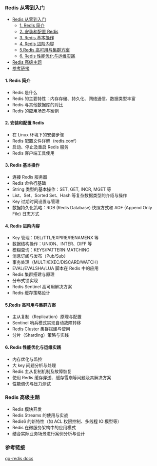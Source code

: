 ### Redis 从零到入门

- [Redis 从零到入门](#redis-从零到入门)
  - [1. Redis 简介](#1-redis-简介)
  - [2. 安装和配置 Redis](#2-安装和配置-redis)
  - [3. Redis 基本操作](#3-redis-基本操作)
  - [4. Redis 进阶内容](#4-redis-进阶内容)
  - [5.Redis 高可用与集群方案](#5redis-高可用与集群方案)
  - [6. Redis 性能优化与运维实践](#6-redis-性能优化与运维实践)
- [Redis 高级主题](#redis-高级主题)
- [参考链接](#参考链接)


#### 1. Redis 简介

- Redis 是什么
- Redis 的主要特性：内存存储、持久化、网络通信、数据类型丰富
- Redis 与其他数据库的对比
- Redis 的应用场景与案例

#### 2. 安装和配置 Redis

- 在 Linux 环境下的安装步骤
- Redis 配置文件详解（redis.conf）
- 启动、停止及重启 Redis 服务
- Redis 客户端工具使用

#### 3. Redis 基本操作

- 连接 Redis 服务器
- Redis 命令行基础
- String 类型的基本操作：SET, GET, INCR, MGET 等
- List、Set、Sorted Set、Hash 等复杂数据类型的介绍与操作
- Key 过期时间设置与管理
- 数据持久化策略：RDB (Redis Database) 快照方式和 AOF (Append Only File) 日志方式

#### 4. Redis 进阶内容

- Key 管理：DEL/TTL/EXPIRE/RENAMENX 等
- 数据结构操作：UNION、INTER、DIFF 等
- 模糊查询：KEYS/PATTERN MATCHING
- 消息订阅与发布（Pub/Sub）
- 事务处理（MULTI/EXEC/DISCARD/WATCH）
- EVAL/EVALSHA/LUA 脚本在 Redis 中的应用
- Redis 集群搭建与原理
- 分布式锁实现
- Redis Sentinel 高可用解决方案
- Redis 缓存策略设计

#### 5.Redis 高可用与集群方案

- 主从复制（Replication）原理与配置
- Sentinel 哨兵模式实现自动故障转移
- Redis Cluster 集群搭建与使用
- 分片（Sharding）策略与实践

#### 6. Redis 性能优化与运维实践

- 内存优化与监控
- 大 key 问题分析与处理
- Redis 主从复制机制及故障恢复
- 使用 Redis 缓存穿透、缓存雪崩等问题及其解决方案
- 性能调优与压力测试

### Redis 高级主题

- Redis 模块开发
- Redis Streams 的使用与实战
- Redis6 的新特性（如 ACL 权限控制、多线程 IO 模型等）
- Redis 在微服务架构中的应用模式
- 结合实际业务场景进行案例分析与设计

### 参考链接

[go-redis docs](https://redis.uptrace.dev/zh/)